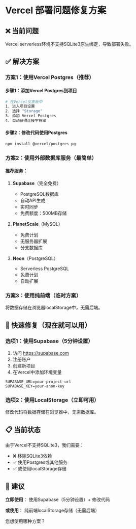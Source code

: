 # Vercel 部署问题修复方案

## ❌ 当前问题

Vercel serverless环境不支持SQLite3原生绑定，导致部署失败。

## ✅ 解决方案

### 方案1：使用Vercel Postgres（推荐）

#### 步骤1：添加Vercel Postgres到项目

```bash
# 在Vercel仪表板中
1. 进入项目设置
2. 选择 "Storage"
3. 添加 Vercel Postgres
4. 自动获得连接字符串
```

#### 步骤2：修改代码使用Postgres

```bash
npm install @vercel/postgres pg
```

### 方案2：使用外部数据库服务（最简单）

#### 推荐服务：

1. **Supabase**（完全免费）
   - PostgreSQL数据库
   - 自动API生成
   - 实时同步
   - 免费额度：500MB存储

2. **PlanetScale**（MySQL）
   - 免费计划
   - 无服务器扩展
   - 分支数据库

3. **Neon**（PostgreSQL）
   - Serverless PostgreSQL
   - 免费计划
   - 自动扩展

### 方案3：使用纯前端（临时方案）

将数据存储在浏览器localStorage中，无需后端。

## 🚀 快速修复（现在就可以用）

### 选项1：使用Supabase（5分钟设置）

1. 访问 https://supabase.com
2. 注册账户
3. 创建新项目
4. 在Vercel中添加环境变量

```env
SUPABASE_URL=your-project-url
SUPABASE_KEY=your-anon-key
```

### 选项2：使用LocalStorage（立即可用）

修改代码将数据存储在浏览器中，无需数据库。

## 📋 当前状态

由于Vercel不支持SQLite3，我们需要：
- ❌ 移除SQLite3依赖
- ✅ 使用Postgres或其他服务
- ✅ 或使用localStorage存储

## 🎯 建议

**立即使用**：
使用Supabase（5分钟设置）+ 修改代码

**或使用**：
纯前端localStorage存储（无需后端）

您想使用哪种方案？

